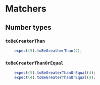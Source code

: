 # Matchers

## Number types

### `toBeGreaterThan`
```js
    expect(5).toBeGreatherThan(4);
```

### `toBeGreaterThanOrEqual`
```js
    expect(5).toBeGreaterThanOrEqual(4);
    expect(4).toBeGreaterThanOrEqual(4);
```

